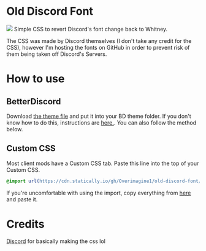# Old Discord Font
![](https://user-images.githubusercontent.com/79660414/205182982-62ce2892-02cd-40a7-b4cf-ac34e48ddc21.png)
Simple CSS to revert Discord's font change back to Whitney. 

The CSS was made by Discord themselves (I don't take any credit for the CSS), however I'm hosting the fonts on GitHub in order to prevent risk of them being taken off Discord's Servers.

# How to use
## BetterDiscord
Download [the theme file](https://cdn.discordapp.com/attachments/582412074328653847/1047982149518757969/old-discord-font.theme.css) and put it into your BD theme folder. If you don't know how to do this, instructions are [here.](https://smolalli.github.io/BetterDiscord/v-addons/). You can also follow the method below.

## Custom CSS
Most client mods have a Custom CSS tab. Paste this line into the top of your Custom CSS.
```css
@import url(https://cdn.statically.io/gh/Overimagine1/old-discord-font/main/source.min.css);
```
If you're uncomfortable with using the import, copy everything from [here](https://cdn.statically.io/gh/Overimagine1/old-discord-font/main/source.min.css) and paste it.

# Credits
[Discord](https://discord.com/) for basically making the css lol
